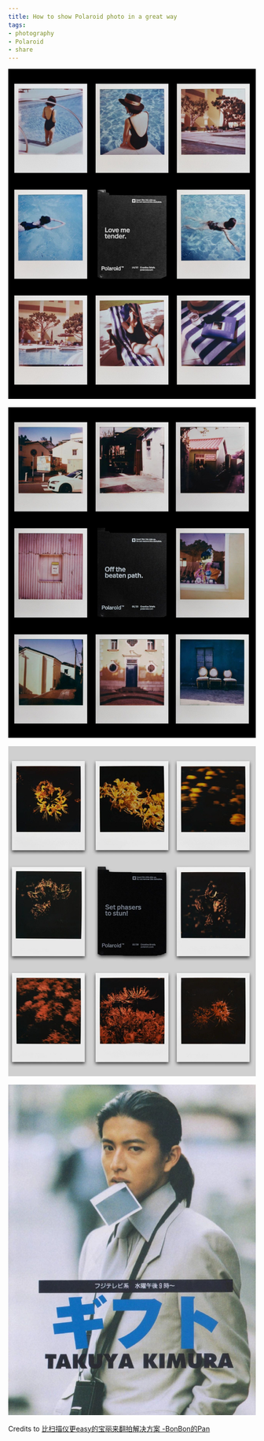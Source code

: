 ```yaml
---
title: How to show Polaroid photo in a great way
tags:
- photography
- Polaroid
- share
---
```




![](Photography/Style/attachments/IMG_5330.jpg)



![](Photography/Style/attachments/IMG_5329.jpg)



![](Photography/Style/attachments/IMG_5327.jpg)



![](Photography/Style/attachments/IMG_5334.jpg)

Credits to  [比扫描仪更easy的宝丽来翻拍解决方案 -BonBon的Pan](https://www.xiaohongshu.com/user/profile/6272c025000000002102353b/6331af53000000001701acfd)